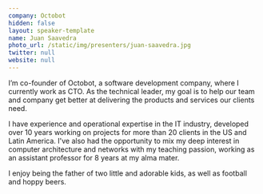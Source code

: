 ```yaml
---
company: Octobot
hidden: false
layout: speaker-template
name: Juan Saavedra
photo_url: /static/img/presenters/juan-saavedra.jpg
twitter: null
website: null
---
```


I’m co-founder of Octobot, a software development company, where I currently work as CTO. ​As the technical leader, my goal is to help our team and company get better at delivering the products and services our clients need. 

I have experience and operational expertise in the IT industry, developed over 10 years working on projects for more than 20 clients in the US and Latin America. I've also had the opportunity to mix my deep interest in computer architecture and networks with my teaching passion, working as an assistant professor for 8 years at my alma mater. 

I enjoy being the father of two little and adorable kids, as well as football and hoppy beers.
